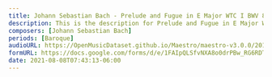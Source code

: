 ```yaml
---
title: Johann Sebastian Bach - Prelude and Fugue in E Major WTC I BWV 854 (3)
description: This is the description for Prelude and Fugue in E Major WTC I BWV 854 by Johann Sebastian Bach
composers: [Johann Sebastian Bach]
periods: [Baroque]
audioURL: https://OpenMusicDataset.github.io/Maestro/maestro-v3.0.0/2011/MIDI-Unprocessed_03_R1_2011_MID--AUDIO_R1-D1_15_Track15_wav.midi
formURL: https://docs.google.com/forms/d/e/1FAIpQLSfvNXA8o0drPBw_RG6RDTyv3PaoKf8eRm8TibdlZ2PP4OoQRw/viewform
date: 2021-08-08T07:43:13-06:00
---
```

